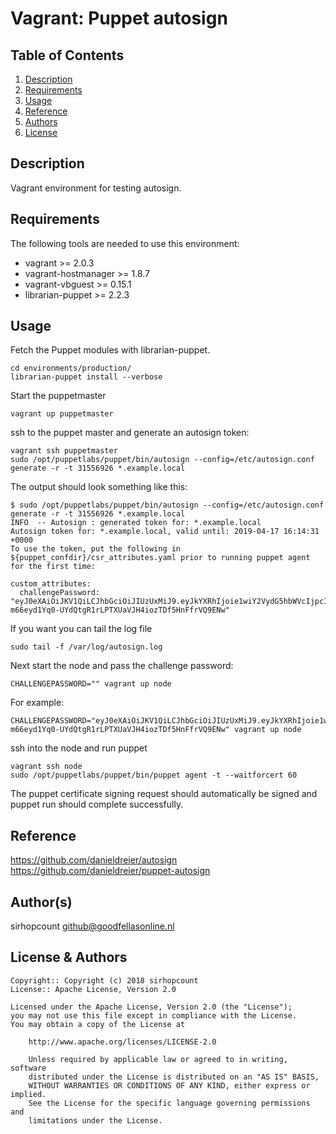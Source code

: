 # Vagrant: Puppet autosign

## Table of Contents

1. [Description](#description)
1. [Requirements](#requirements)
1. [Usage](#usage)
1. [Reference](#reference)
1. [Authors](#authors)
1. [License](lLicense)

## Description

Vagrant environment for testing autosign.

## Requirements

The following tools are needed to use this environment:

* vagrant >= 2.0.3
* vagrant-hostmanager >= 1.8.7
* vagrant-vbguest >= 0.15.1
* librarian-puppet >= 2.2.3

## Usage

Fetch the Puppet modules with librarian-puppet.

```
cd environments/production/
librarian-puppet install --verbose
```

Start the puppetmaster

```
vagrant up puppetmaster
```

ssh to the puppet master and generate an autosign token:

```
vagrant ssh puppetmaster
sudo /opt/puppetlabs/puppet/bin/autosign --config=/etc/autosign.conf generate -r -t 31556926 *.example.local
```

The output should look something like this:

```
$ sudo /opt/puppetlabs/puppet/bin/autosign --config=/etc/autosign.conf generate -r -t 31556926 *.example.local
INFO  -- Autosign : generated token for: *.example.local
Autosign token for: *.example.local, valid until: 2019-04-17 16:14:31 +0000
To use the token, put the following in ${puppet_confdir}/csr_attributes.yaml prior to running puppet agent for the first time:

custom_attributes:
  challengePassword: "eyJ0eXAiOiJKV1QiLCJhbGciOiJIUzUxMiJ9.eyJkYXRhIjoie1wiY2VydG5hbWVcIjpcIiouZXhhbXBsZS5sb2NhbFwiLFwicmVxdWVzdGVyXCI6XCJwdXBwZXRtYXN0ZXJcIixcInJldXNhYmxlXCI6dHJ1ZSxcInZhbGlkZm9yXCI6MzE1NTY5MjYsXCJ1dWlkXCI6XCI1YjU4OGFlYS1lMDUxLTQyNGYtOTVjZS0wMjYxNjQ0N2ViYThcIn0iLCJleHAiOiIxNTU1NTE3NjcxIn0.K0KQyD2A5V2iPX_7OHJiibLQFOzk4anDD_5bk-m66eyd1Yq0-UYdQtgR1rLPTXUaVJH4iozTDf5HnFfrVQ9ENw"
```

If you want you can tail the log file

```
sudo tail -f /var/log/autosign.log
```

Next start the node and pass the challenge password:

```
CHALLENGEPASSWORD="" vagrant up node
```

For example:

```
CHALLENGEPASSWORD="eyJ0eXAiOiJKV1QiLCJhbGciOiJIUzUxMiJ9.eyJkYXRhIjoie1wiY2VydG5hbWVcIjpcIiouZXhhbXBsZS5sb2NhbFwiLFwicmVxdWVzdGVyXCI6XCJwdXBwZXRtYXN0ZXJcIixcInJldXNhYmxlXCI6dHJ1ZSxcInZhbGlkZm9yXCI6MzE1NTY5MjYsXCJ1dWlkXCI6XCI1YjU4OGFlYS1lMDUxLTQyNGYtOTVjZS0wMjYxNjQ0N2ViYThcIn0iLCJleHAiOiIxNTU1NTE3NjcxIn0.K0KQyD2A5V2iPX_7OHJiibLQFOzk4anDD_5bk-m66eyd1Yq0-UYdQtgR1rLPTXUaVJH4iozTDf5HnFfrVQ9ENw" vagrant up node
```

ssh into the node and run puppet

```
vagrant ssh node
sudo /opt/puppetlabs/puppet/bin/puppet agent -t --waitforcert 60
```

The puppet certificate signing request should automatically be signed and puppet run should complete successfully.

## Reference

<https://github.com/danieldreier/autosign>
<https://github.com/danieldreier/puppet-autosign>

## Author(s)

sirhopcount   <github@goodfellasonline.nl>

## License & Authors

```text
Copyright:: Copyright (c) 2018 sirhopcount
License:: Apache License, Version 2.0

Licensed under the Apache License, Version 2.0 (the "License");
you may not use this file except in compliance with the License.
You may obtain a copy of the License at

    http://www.apache.org/licenses/LICENSE-2.0

    Unless required by applicable law or agreed to in writing, software
    distributed under the License is distributed on an "AS IS" BASIS,
    WITHOUT WARRANTIES OR CONDITIONS OF ANY KIND, either express or implied.
    See the License for the specific language governing permissions and
    limitations under the License.
```
